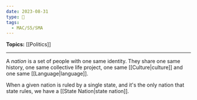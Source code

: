 ```yaml
---
date: 2023-08-31
type: 🧠
tags:
  - MAC/S5/SMA
---
```


**Topics:** [[Politics]]

---

A _nation_ is a set of people with one same identity. They share one same history, one same collective life project, one same [[Culture|culture]] and one same [[Language|language]].

When a given nation is ruled by a single state, and it's the only nation that state rules, we have a [[State Nation|state nation]].
